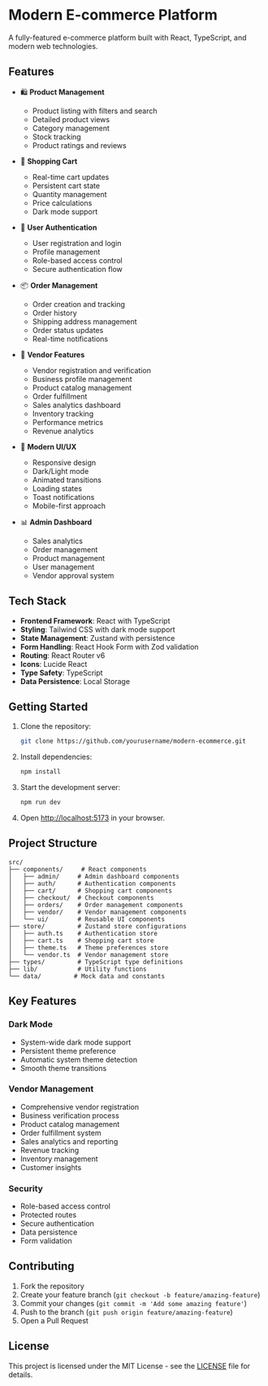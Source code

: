 # Modern E-commerce Platform

A fully-featured e-commerce platform built with React, TypeScript, and modern web technologies.

## Features

- 🛍️ **Product Management**
  - Product listing with filters and search
  - Detailed product views
  - Category management
  - Stock tracking
  - Product ratings and reviews

- 🛒 **Shopping Cart**
  - Real-time cart updates
  - Persistent cart state
  - Quantity management
  - Price calculations
  - Dark mode support

- 👤 **User Authentication**
  - User registration and login
  - Profile management
  - Role-based access control
  - Secure authentication flow

- 📦 **Order Management**
  - Order creation and tracking
  - Order history
  - Shipping address management
  - Order status updates
  - Real-time notifications

- 🏪 **Vendor Features**
  - Vendor registration and verification
  - Business profile management
  - Product catalog management
  - Order fulfillment
  - Sales analytics dashboard
  - Inventory tracking
  - Performance metrics
  - Revenue analytics

- 🎨 **Modern UI/UX**
  - Responsive design
  - Dark/Light mode
  - Animated transitions
  - Loading states
  - Toast notifications
  - Mobile-first approach

- 📊 **Admin Dashboard**
  - Sales analytics
  - Order management
  - Product management
  - User management
  - Vendor approval system

## Tech Stack

- **Frontend Framework**: React with TypeScript
- **Styling**: Tailwind CSS with dark mode support
- **State Management**: Zustand with persistence
- **Form Handling**: React Hook Form with Zod validation
- **Routing**: React Router v6
- **Icons**: Lucide React
- **Type Safety**: TypeScript
- **Data Persistence**: Local Storage

## Getting Started

1. Clone the repository:
   ```bash
   git clone https://github.com/yourusername/modern-ecommerce.git
   ```

2. Install dependencies:
   ```bash
   npm install
   ```

3. Start the development server:
   ```bash
   npm run dev
   ```

4. Open [http://localhost:5173](http://localhost:5173) in your browser.

## Project Structure

```
src/
├── components/     # React components
│   ├── admin/     # Admin dashboard components
│   ├── auth/      # Authentication components
│   ├── cart/      # Shopping cart components
│   ├── checkout/  # Checkout components
│   ├── orders/    # Order management components
│   ├── vendor/    # Vendor management components
│   └── ui/        # Reusable UI components
├── store/         # Zustand store configurations
│   ├── auth.ts    # Authentication store
│   ├── cart.ts    # Shopping cart store
│   ├── theme.ts   # Theme preferences store
│   └── vendor.ts  # Vendor management store
├── types/         # TypeScript type definitions
├── lib/           # Utility functions
└── data/         # Mock data and constants
```

## Key Features

### Dark Mode
- System-wide dark mode support
- Persistent theme preference
- Automatic system theme detection
- Smooth theme transitions

### Vendor Management
- Comprehensive vendor registration
- Business verification process
- Product catalog management
- Order fulfillment system
- Sales analytics and reporting
- Revenue tracking
- Inventory management
- Customer insights

### Security
- Role-based access control
- Protected routes
- Secure authentication
- Data persistence
- Form validation

## Contributing

1. Fork the repository
2. Create your feature branch (`git checkout -b feature/amazing-feature`)
3. Commit your changes (`git commit -m 'Add some amazing feature'`)
4. Push to the branch (`git push origin feature/amazing-feature`)
5. Open a Pull Request

## License

This project is licensed under the MIT License - see the [LICENSE](LICENSE) file for details.
